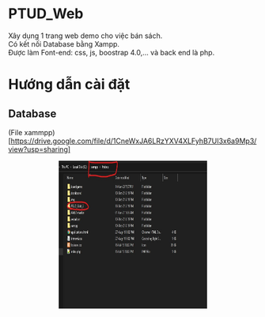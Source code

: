 # PTUD_Web

Xây dụng 1 trang web demo cho việc bán sách.
<br>
Có kết nối Database bằng Xampp.
<br>
Được làm Font-end: css, js, boostrap 4.0,... và back end là php.


# Hướng dẫn cài đặt

## Database 

(File xammpp)[https://drive.google.com/file/d/1CneWxJA6LRzYXV4XLFyhB7UI3x6a9Mp3/view?usp=sharing]

<div align="center">
  <img width="300" height="300" src="./Image/1.jpg">
 </div>
